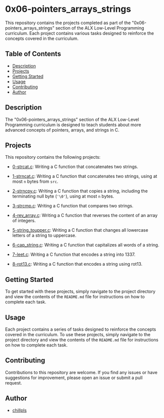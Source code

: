 # 0x06-pointers_arrays_strings

This repository contains the projects completed as part of the "0x06-pointers_arrays_strings" section of the ALX Low-Level Programming curriculum. Each project contains various tasks designed to reinforce the concepts covered in the curriculum.

## Table of Contents

- [Description](#description)
- [Projects](#projects)
- [Getting Started](#getting-started)
- [Usage](#usage)
- [Contributing](#contributing)
- [Author](#author)

## Description

The "0x06-pointers_arrays_strings" section of the ALX Low-Level Programming curriculum is designed to teach students about more advanced concepts of pointers, arrays, and strings in C.

## Projects

This repository contains the following projects:

- [0-strcat.c](./0-strcat.c): Writing a C function that concatenates two strings.

- [1-strncat.c](./1-strncat.c): Writing a C function that concatenates two strings, using at most `n` bytes from `src`.

- [2-strncpy.c](./2-strncpy.c): Writing a C function that copies a string, including the terminating null byte (`'\0'`), using at most `n` bytes.

- [3-strcmp.c](./3-strcmp.c): Writing a C function that compares two strings.

- [4-rev_array.c](./4-rev_array.c): Writing a C function that reverses the content of an array of integers.

- [5-string_toupper.c](./5-string_toupper.c): Writing a C function that changes all lowercase letters of a string to uppercase.

- [6-cap_string.c](./6-cap_string.c): Writing a C function that capitalizes all words of a string.

- [7-leet.c](./7-leet.c): Writing a C function that encodes a string into 1337.

- [8-rot13.c](./8-rot13.c): Writing a C function that encodes a string using rot13.

## Getting Started

To get started with these projects, simply navigate to the project directory and view the contents of the `README.md` file for instructions on how to complete each task.

## Usage

Each project contains a series of tasks designed to reinforce the concepts covered in the curriculum. To use these projects, simply navigate to the project directory and view the contents of the `README.md` file for instructions on how to complete each task.

## Contributing

Contributions to this repository are welcome. If you find any issues or have suggestions for improvement, please open an issue or submit a pull request.

## Author

- [chillpls](https://github.com/chillpls)
